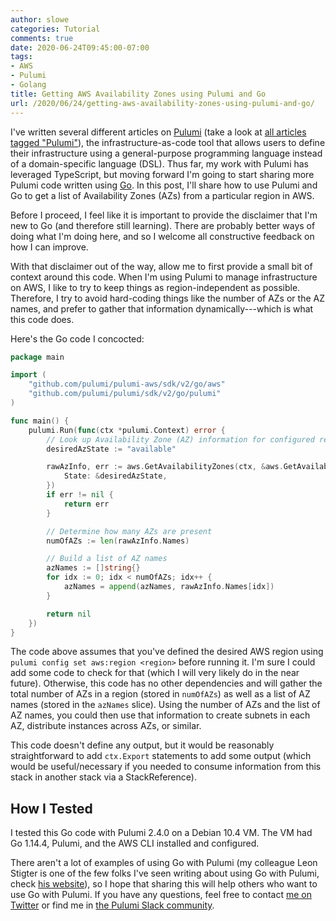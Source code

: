 ```yaml
---
author: slowe
categories: Tutorial
comments: true
date: 2020-06-24T09:45:00-07:00
tags:
- AWS
- Pulumi
- Golang
title: Getting AWS Availability Zones using Pulumi and Go
url: /2020/06/24/getting-aws-availability-zones-using-pulumi-and-go/
---
```


I've written several different articles on [Pulumi][link-1] (take a look at [all articles tagged "Pulumi"][link-2]), the infrastructure-as-code tool that allows users to define their infrastructure using a general-purpose programming language instead of a domain-specific language (DSL). Thus far, my work with Pulumi has leveraged TypeScript, but moving forward I'm going to start sharing more Pulumi code written using [Go][link-3]. In this post, I'll share how to use Pulumi and Go to get a list of Availability Zones (AZs) from a particular region in AWS.<!--more-->

Before I proceed, I feel like it is important to provide the disclaimer that I'm new to Go (and therefore still learning). There are probably better ways of doing what I'm doing here, and so I welcome all constructive feedback on how I can improve.

With that disclaimer out of the way, allow me to first provide a small bit of context around this code. When I'm using Pulumi to manage infrastructure on AWS, I like to try to keep things as region-independent as possible. Therefore, I try to avoid hard-coding things like the number of AZs or the AZ names, and prefer to gather that information dynamically---which is what this code does.

Here's the Go code I concocted:

```go
package main

import (
	"github.com/pulumi/pulumi-aws/sdk/v2/go/aws"
	"github.com/pulumi/pulumi/sdk/v2/go/pulumi"
)

func main() {
	pulumi.Run(func(ctx *pulumi.Context) error {
		// Look up Availability Zone (AZ) information for configured region
		desiredAzState := "available"

		rawAzInfo, err := aws.GetAvailabilityZones(ctx, &aws.GetAvailabilityZonesArgs{
			State: &desiredAzState,
		})
		if err != nil {
			return err
		}

		// Determine how many AZs are present
		numOfAZs := len(rawAzInfo.Names)

		// Build a list of AZ names
		azNames := []string{}
		for idx := 0; idx < numOfAZs; idx++ {
			azNames = append(azNames, rawAzInfo.Names[idx])
		}

		return nil
	})
}
```

The code above assumes that you've defined the desired AWS region using `pulumi config set aws:region <region>` before running it. I'm sure I could add some code to check for that (which I will very likely do in the near future). Otherwise, this code has no other dependencies and will gather the total number of AZs in a region (stored in `numOfAZs`) as well as a list of AZ names (stored in the `azNames` slice). Using the number of AZs and the list of AZ names, you could then use that information to create subnets in each AZ, distribute instances across AZs, or similar.

This code doesn't define any output, but it would be reasonably straightforward to add `ctx.Export` statements to add some output (which would be useful/necessary if you needed to consume information from this stack in another stack via a StackReference).

## How I Tested

I tested this Go code with Pulumi 2.4.0 on a Debian 10.4 VM. The VM had Go 1.14.4, Pulumi, and the AWS CLI installed and configured.

There aren't a lot of examples of using Go with Pulumi (my colleague Leon Stigter is one of the few folks I've seen writing about using Go with Pulumi, check [his website][link-5]), so I hope that sharing this will help others who want to use Go with Pulumi. If you have any questions, feel free to contact [me on Twitter][link-99] or find me in [the Pulumi Slack community][link-4].

[link-1]: https://www.pulumi.com/
[link-2]: /tags/pulumi/
[link-3]: https://golang.org/
[link-4]: https://pulumi-community.slack.com
[link-5]: https://retgits.com/
[link-99]: https://twitter.com/scott_lowe
